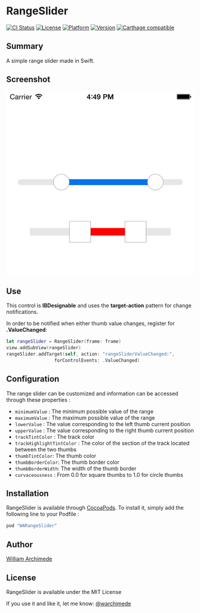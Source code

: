 # RangeSlider

[![CI Status](https://img.shields.io/travis/warchimede/RangeSlider.svg?style=flat)](https://travis-ci.org/warchimede/RangeSlider)
[![License](https://img.shields.io/cocoapods/l/CellAnimator.svg?style=flat)](http://cocoapods.org/pods/CellAnimator)
[![Platform](https://img.shields.io/cocoapods/p/CellAnimator.svg?style=flat)](http://cocoapods.org/pods/CellAnimator)
[![Version](https://img.shields.io/cocoapods/v/WARangeSlider.svg?style=flat)](http://cocoapods.org/pods/WARangeSlider)
[![Carthage compatible](https://img.shields.io/badge/Carthage-compatible-4BC51D.svg?style=flat)](https://github.com/Carthage/Carthage)

## Summary
A simple range slider made in Swift.

## Screenshot
![](https://github.com/warchimede/RangeSlider/blob/master/Screenshot.png?raw=true)

## Use
This control is **IBDesignable** and uses the **target-action** pattern for change notifications.

In order to be notified when either thumb value changes, register for **.ValueChanged**:

```swift
let rangeSlider = RangeSlider(frame: frame)
view.addSubView(rangeSlider)
rangeSlider.addTarget(self, action: "rangeSliderValueChanged:",
                  forControlEvents: .ValueChanged)
```

## Configuration
The range slider can be customized and information can be accessed through these properties :

  + `minimumValue` : The minimum possible value of the range
  + `maximumValue` : The maximum possible value of the range
  + `lowerValue` : The value corresponding to the left thumb current position
  + `upperValue` : The value corresponding to the right thumb current position
  + `trackTintColor` : The track color
  + `trackHighlightTintColor` : The color of the section of the track located between the two thumbs
  + `thumbTintColor`: The thumb color
  + `thumbBorderColor`: The thumb border color
  + `thumbBorderWidth`: The width of the thumb border
  + `curvaceousness` : From 0.0 for square thumbs to 1.0 for circle thumbs

## Installation

RangeSlider is available through [CocoaPods](http://cocoapods.org).
To install it, simply add the following line to your Podfile :

```ruby
pod "WARangeSlider"
```

## Author

[William Archimede](http://twitter.com/warchimede)

## License
RangeSlider is available under the MIT License

If you use it and like it, let me know: [@warchimede](http://twitter.com/warchimede)
